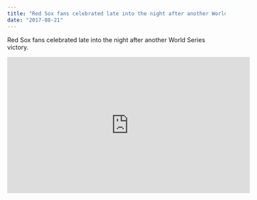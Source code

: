 ```yaml
---
title: "Red Sox fans celebrated late into the night after another World Series victory"
date: "2017-08-21"
---
```


Red Sox fans celebrated late into the night after another World Series victory.

<iframe width="560" height="315" src="https://www.youtube.com/embed/4SZl1r2O_bY" frameborder="0" allowfullscreen></iframe>